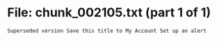 ﻿# File: chunk_002105.txt (part 1 of 1)
```
Superseded version Save this title to My Account Set up an alert
```

